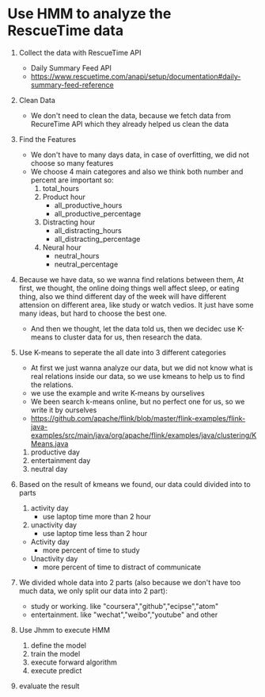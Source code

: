 # Use HMM to analyze the RescueTime data

1. Collect the data with RescueTime API
    - Daily Summary Feed API
    - https://www.rescuetime.com/anapi/setup/documentation#daily-summary-feed-reference

2. Clean Data
    - We don't need to clean the data, because we fetch data from RecureTime API which they already helped us clean the data 

3. Find the Features 
    - We don't have to many days data, in case of overfitting, we did not choose so many features
    - We choose 4 main categores and also we think both number and percent are important so:
        1. total_hours
        2. Product hour
            + all_productive_hours
            + all_productive_percentage
        3. Distracting hour
            + all_distracting_hours
            + all_distracting_percentage
        4. Neural hour
            + neutral_hours
            + neutral_percentage

4. Because we have data, so we wanna find relations between them, At first, we thought, the online doing things well affect sleep, or eating thing, also we thind different day of the week will have different attension on different area, like study or watch vedios. It just have some many ideas, but hard to choose the best one.
    - And then we thought, let the data told us, then we decidec use K-means to cluster data for us, then research the data.

5. Use K-means to seperate the all date into 3 different categories
    - At first we just wanna analyze our data, but we did not know what is real relations inside our data, so we use kmeans to help us to find the relations.
    - we use the example and write K-means by ourselives
    - We been search k-means online, but no perfect one for us, so we write it by ourselves
    - https://github.com/apache/flink/blob/master/flink-examples/flink-java-examples/src/main/java/org/apache/flink/examples/java/clustering/KMeans.java
    1. productive day
    2. entertainment day
    3. neutral day 

6. Based on the result of kmeans we found, our data could divided into to parts
    1. activity day
        - use laptop time more than 2 hour
    2. unactivity day
        - use laptop time less than 2 hour
    - Activity day
        + more percent of time to study
    - Unactivity day
        + more percent of time to distract of communicate

7. We divided whole data into 2 parts (also because we don't have too much data, we only split our data into 2 part):
    - study or working. like "coursera","github","ecipse","atom"
    - entertainment. like "wechat","weibo","youtube" and other

8. Use Jhmm to execute HMM
    1. define the model
    2. train the model
    3. execute forward algorithm
    4. execute predict

9. evaluate the result
